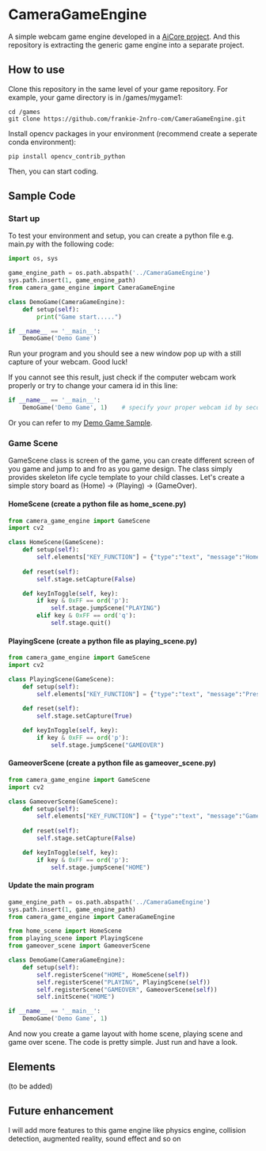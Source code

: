 # CameraGameEngine
A simple webcam game engine developed in a [AiCore project](https://github.com/frankie-2nfro-com/ComputerVisionRockPaperScissors). And this repository is extracting the generic game engine into a separate project. 

## How to use
Clone this repository in the same level of your game repository. For example, your game directory is in /games/mygame1:
```
cd /games
git clone https://github.com/frankie-2nfro-com/CameraGameEngine.git
```

Install opencv packages in your environment (recommend create a seperate conda environment):
```
pip install opencv_contrib_python
```

Then, you can start coding. 

## Sample Code

### Start up
To test your environment and setup, you can create a python file e.g. main.py with the following code:
```python
import os, sys

game_engine_path = os.path.abspath('../CameraGameEngine')
sys.path.insert(1, game_engine_path)
from camera_game_engine import CameraGameEngine

class DemoGame(CameraGameEngine):
	def setup(self):
		print("Game start.....")

if __name__ == '__main__':
	DemoGame('Demo Game')
```
Run your program and you should see a new window pop up with a still capture of your webcam. Good luck! 

If you cannot see this result, just check if the computer webcam work properly or try to change your camera id in this line:

```python
if __name__ == '__main__':
	DemoGame('Demo Game', 1)    # specify your proper webcam id by second parameter
```

Or you can refer to my [Demo Game Sample](https://github.com/frankie-2nfro-com/DemoGame).

### Game Scene
GameScene class is screen of the game, you can create different screen of you game and jump to and fro as you game design. The class simply provides skeleton life cycle template to your child classes. Let's create a simple story board as (Home) -> (Playing) -> (GameOver).

#### HomeScene (create a python file as home_scene.py)

```python
from camera_game_engine import GameScene
import cv2

class HomeScene(GameScene):
	def setup(self):
		self.elements["KEY_FUNCTION"] = {"type":"text", "message":"Home: Press 'p' to play", "x":30, "y":690, "font":cv2.FONT_HERSHEY_TRIPLEX, "size":1, "color":(255, 255, 255), "thickness":2}
			
	def reset(self):
		self.stage.setCapture(False) 

	def keyInToggle(self, key):
		if key & 0xFF == ord('p'):
			self.stage.jumpScene("PLAYING")
		elif key & 0xFF == ord('q'):			
			self.stage.quit()
```

#### PlayingScene (create a python file as playing_scene.py)

```python
from camera_game_engine import GameScene
import cv2

class PlayingScene(GameScene):
	def setup(self):
		self.elements["KEY_FUNCTION"] = {"type":"text", "message":"Press 'p' to finish", "x":30, "y":690, "font":cv2.FONT_HERSHEY_TRIPLEX, "size":1, "color":(255, 255, 255), "thickness":2}
			
	def reset(self):
		self.stage.setCapture(True) 

	def keyInToggle(self, key):
		if key & 0xFF == ord('p'):
			self.stage.jumpScene("GAMEOVER")
```

#### GameoverScene (create a python file as gameover_scene.py)

```python
from camera_game_engine import GameScene
import cv2

class GameoverScene(GameScene):
	def setup(self):
		self.elements["KEY_FUNCTION"] = {"type":"text", "message":"Game Over: Press 'p' to play again", "x":30, "y":690, "font":cv2.FONT_HERSHEY_TRIPLEX, "size":1, "color":(255, 255, 255), "thickness":2}
			
	def reset(self):
		self.stage.setCapture(False) 

	def keyInToggle(self, key):
		if key & 0xFF == ord('p'):
			self.stage.jumpScene("HOME")
```

#### Update the main program

```python
game_engine_path = os.path.abspath('../CameraGameEngine')
sys.path.insert(1, game_engine_path)
from camera_game_engine import CameraGameEngine

from home_scene import HomeScene
from playing_scene import PlayingScene
from gameover_scene import GameoverScene

class DemoGame(CameraGameEngine):
	def setup(self):
		self.registerScene("HOME", HomeScene(self))
		self.registerScene("PLAYING", PlayingScene(self))
		self.registerScene("GAMEOVER", GameoverScene(self))
		self.initScene("HOME")

if __name__ == '__main__':
	DemoGame('Demo Game', 1)
```

And now you create a game layout with home scene, playing scene and game over scene. The code is pretty simple. Just run and have a look.

## Elements
(to be added)

## Future enhancement
I will add more features to this game engine like physics engine, collision detection, augmented reality, sound effect and so on
